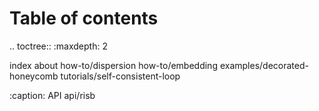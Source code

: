 Table of contents
=================

.. toctree::
   :maxdepth: 2
 
   index
   about
   how-to/dispersion
   how-to/embedding
   examples/decorated-honeycomb
   tutorials/self-consistent-loop

   :caption: API
    api/risb
